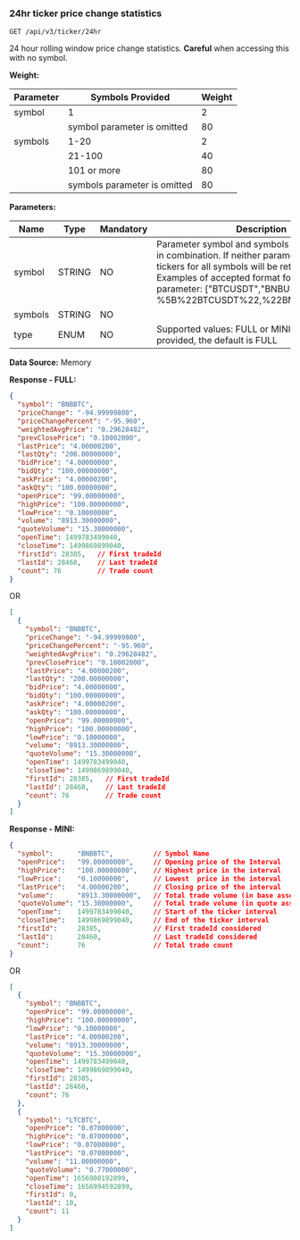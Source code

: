 ### 24hr ticker price change statistics​

```
GET /api/v3/ticker/24hr
```

24 hour rolling window price change statistics. **Careful** when accessing this with no symbol.

**Weight:**

| Parameter | Symbols Provided | Weight |
| --- | --- | --- |
| symbol | 1 | 2 |
| |symbol parameter is omitted | 80 |
| symbols | 1-20 | 2 |
| |21-100 | 40 |
| |101 or more | 80 |
| |symbols parameter is omitted | 80 |

**Parameters:**

| Name | Type | Mandatory | Description |
| --- | --- | --- | --- |
| symbol | STRING | NO | Parameter symbol and symbols cannot be used in combination.   If neither parameter is sent, tickers for all symbols will be returned in an array.    Examples of accepted format for the symbols parameter: ["BTCUSDT","BNBUSDT"]   or   %5B%22BTCUSDT%22,%22BNBUSDT%22%5D |
| symbols | STRING | NO |
| type | ENUM | NO | Supported values: FULL or MINI.  If none provided, the default is FULL |

**Data Source:**
Memory

**Response - FULL:**

```json
{  
  "symbol": "BNBBTC",  
  "priceChange": "-94.99999800",  
  "priceChangePercent": "-95.960",  
  "weightedAvgPrice": "0.29628482",  
  "prevClosePrice": "0.10002000",  
  "lastPrice": "4.00000200",  
  "lastQty": "200.00000000",  
  "bidPrice": "4.00000000",  
  "bidQty": "100.00000000",  
  "askPrice": "4.00000200",  
  "askQty": "100.00000000",  
  "openPrice": "99.00000000",  
  "highPrice": "100.00000000",  
  "lowPrice": "0.10000000",  
  "volume": "8913.30000000",  
  "quoteVolume": "15.30000000",  
  "openTime": 1499783499040,  
  "closeTime": 1499869899040,  
  "firstId": 28385,   // First tradeId  
  "lastId": 28460,    // Last tradeId  
  "count": 76         // Trade count  
}
```

OR

```json
[  
  {  
    "symbol": "BNBBTC",  
    "priceChange": "-94.99999800",  
    "priceChangePercent": "-95.960",  
    "weightedAvgPrice": "0.29628482",  
    "prevClosePrice": "0.10002000",  
    "lastPrice": "4.00000200",  
    "lastQty": "200.00000000",  
    "bidPrice": "4.00000000",  
    "bidQty": "100.00000000",  
    "askPrice": "4.00000200",  
    "askQty": "100.00000000",  
    "openPrice": "99.00000000",  
    "highPrice": "100.00000000",  
    "lowPrice": "0.10000000",  
    "volume": "8913.30000000",  
    "quoteVolume": "15.30000000",  
    "openTime": 1499783499040,  
    "closeTime": 1499869899040,  
    "firstId": 28385,   // First tradeId  
    "lastId": 28460,    // Last tradeId  
    "count": 76         // Trade count  
  }  
]
```

**Response - MINI:**

```json
{  
  "symbol":      "BNBBTC",          // Symbol Name  
  "openPrice":   "99.00000000",     // Opening price of the Interval  
  "highPrice":   "100.00000000",    // Highest price in the interval  
  "lowPrice":    "0.10000000",      // Lowest  price in the interval  
  "lastPrice":   "4.00000200",      // Closing price of the interval  
  "volume":      "8913.30000000",   // Total trade volume (in base asset)  
  "quoteVolume": "15.30000000",     // Total trade volume (in quote asset)  
  "openTime":    1499783499040,     // Start of the ticker interval  
  "closeTime":   1499869899040,     // End of the ticker interval  
  "firstId":     28385,             // First tradeId considered  
  "lastId":      28460,             // Last tradeId considered  
  "count":       76                 // Total trade count  
}
```

OR

```json
[  
  {  
    "symbol": "BNBBTC",  
    "openPrice": "99.00000000",  
    "highPrice": "100.00000000",  
    "lowPrice": "0.10000000",  
    "lastPrice": "4.00000200",  
    "volume": "8913.30000000",  
    "quoteVolume": "15.30000000",  
    "openTime": 1499783499040,  
    "closeTime": 1499869899040,  
    "firstId": 28385,  
    "lastId": 28460,  
    "count": 76  
  },  
  {  
    "symbol": "LTCBTC",  
    "openPrice": "0.07000000",  
    "highPrice": "0.07000000",  
    "lowPrice": "0.07000000",  
    "lastPrice": "0.07000000",  
    "volume": "11.00000000",  
    "quoteVolume": "0.77000000",  
    "openTime": 1656908192899,  
    "closeTime": 1656994592899,  
    "firstId": 0,  
    "lastId": 10,  
    "count": 11  
  }  
]
```